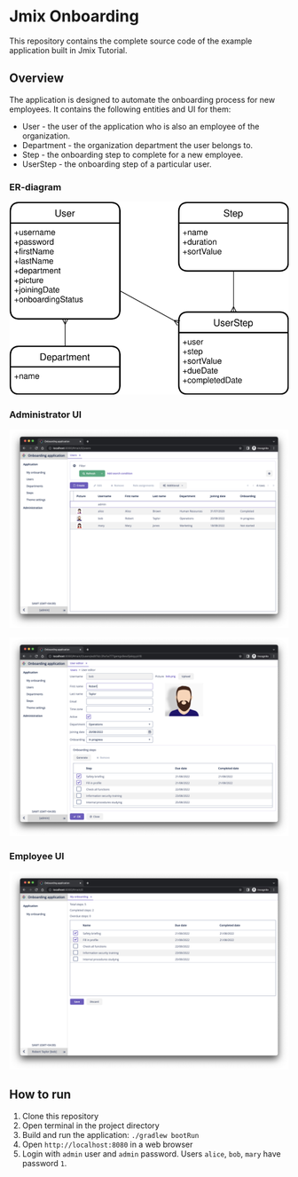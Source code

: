 # Jmix Onboarding

This repository contains the complete source code of the example application built in Jmix Tutorial.

## Overview

The application is designed to automate the onboarding process for new employees. It contains the following entities and UI for them:

- User - the user of the application who is also an employee of the organization.
- Department - the organization department the user belongs to.
- Step - the onboarding step to complete for a new employee.
- UserStep - the onboarding step of a particular user.

### ER-diagram

![](doc/er-iagram.drawio.svg)

### Administrator UI

![](doc/admin-ui-1.png)

![](doc/admin-ui-2.png)

### Employee UI

![](doc/employee-ui-1.png)


## How to run

1. Clone this repository
2. Open terminal in the project directory
3. Build and run the application: `./gradlew bootRun`
4. Open `http://localhost:8080` in a web browser
5. Login with `admin` user and `admin` password. Users `alice`, `bob`, `mary` have password `1`.